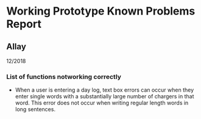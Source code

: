 # Working Prototype Known Problems Report
## Allay
12/2018

### List of functions notworking correctly
* When a user is entering a day log, text box errors can occur when they enter single words with a substantially large number of chargers in that word. This error does not occur when writing regular length words in long sentences.
